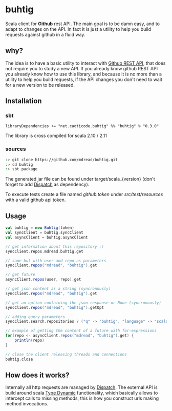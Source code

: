 # buhtig

Scala client for **Github** rest API. The main goal is to be damn easy, and to adapt to changes on the API. In fact it is just a utility to help you build requests against github in a fluid way.

## why?

The idea is to have a basic utility to interact with [Github REST API](https://developer.github.com/), that does not require you to study a new API. If you already know github REST API you already know how to use this library, and because it is no more than a utility to help you build requests, if the API changes you don't need to wait for a new version to be released.

## Installation

### sbt

```
libraryDependencies += "net.caoticode.buhtig" %% "buhtig" % "0.3.0"
```

The library is cross compiled for scala 2.10 / 2.11

### sources

```bash
:> git clone https://github.com/mdread/buhtig.git
:> cd buhtig
:> sbt package
```

The generated jar file can be found under target/scala_{version} (don't forget to add [Dispatch](http://github.com/dispatch/reboot) as dependency).

To execute tests create a file named *github.token* under *src/test/resources* with a valid github api token.

## Usage

```scala
val buhtig = new Buhtig(token)
val syncClient = buhtig.syncClient
val asyncClient = buhtig.asyncClient

// get information about this repository ;)
syncClient.repos.mdread.buhtig.get

// same but with user and repo as parameters
syncClient.repos("mdread", "buhtig").get

// get future
asyncClient.repos(user, repo).get

// get json content as a string (syncronously)
syncClient.repos("mdread", "buhtig").get

// get an option containing the json response or None (syncronously)
syncClient.repos("mdread", "buhtig").getOpt

// adding query parameters
syncClient.search.repositories ? ("q" -> "buhtig", "language" -> "scala") get

// example of getting the content of a future with for-expressions
for(repo <- asyncClient.repos("mdread", "buhtig").get) {
    println(repo)
}

// close the client releasing threads and connections
buhtig.close
```

## How does it works?

Internally all http requests are managed by [Dispatch](http://github.com/dispatch/reboot). The external API is build around scala [Type Dynamic](http://docs.scala-lang.org/sips/completed/type-dynamic.html) functionality, which basically allows to intercept calls to missing methods, this is how you construct urls making method invocations.
